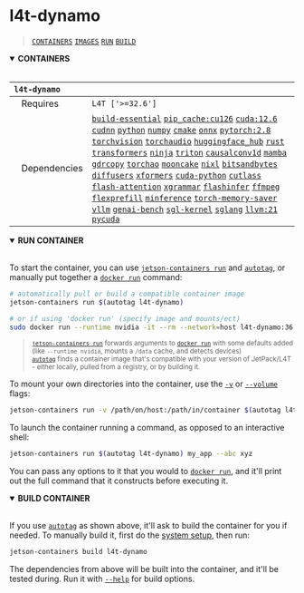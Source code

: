 # l4t-dynamo

> [`CONTAINERS`](#user-content-containers) [`IMAGES`](#user-content-images) [`RUN`](#user-content-run) [`BUILD`](#user-content-build)

<details open>
<summary><b><a id="containers">CONTAINERS</a></b></summary>
<br>

| **`l4t-dynamo`** | |
| :-- | :-- |
| &nbsp;&nbsp;&nbsp;Requires | `L4T ['>=32.6']` |
| &nbsp;&nbsp;&nbsp;Dependencies | [`build-essential`](/packages/build/build-essential) [`pip_cache:cu126`](/packages/cuda/cuda) [`cuda:12.6`](/packages/cuda/cuda) [`cudnn`](/packages/cuda/cudnn) [`python`](/packages/build/python) [`numpy`](/packages/numeric/numpy) [`cmake`](/packages/build/cmake/cmake_pip) [`onnx`](/packages/ml/onnx) [`pytorch:2.8`](/packages/pytorch) [`torchvision`](/packages/pytorch/torchvision) [`torchaudio`](/packages/pytorch/torchaudio) [`huggingface_hub`](/packages/llm/huggingface_hub) [`rust`](/packages/build/rust) [`transformers`](/packages/llm/transformers) [`ninja`](/packages/build/ninja) [`triton`](/packages/ml/triton) [`causalconv1d`](/packages/ml/mamba/causalconv1d) [`mamba`](/packages/ml/mamba/mamba) [`gdrcopy`](/packages/cuda/gdrcopy) [`torchao`](/packages/pytorch/torchao) [`mooncake`](/packages/llm/dynamo/mooncake) [`nixl`](/packages/llm/dynamo/nixl) [`bitsandbytes`](/packages/llm/bitsandbytes) [`diffusers`](/packages/diffusion/diffusers) [`xformers`](/packages/attention/xformers) [`cuda-python`](/packages/cuda/cuda-python) [`cutlass`](/packages/cuda/cutlass) [`flash-attention`](/packages/attention/flash-attention) [`xgrammar`](/packages/llm/xgrammar) [`flashinfer`](/packages/attention/flash-infer) [`ffmpeg`](/packages/multimedia/ffmpeg) [`flexprefill`](/packages/attention/flexprefill) [`minference`](/packages/llm/minference) [`torch-memory-saver`](/packages/pytorch/torchsaver) [`vllm`](/packages/llm/vllm) [`genai-bench`](/packages/llm/sglang/genai-bench) [`sgl-kernel`](/packages/llm/sglang/sgl-kernel) [`sglang`](/packages/llm/sglang) [`llvm:21`](/packages/build/llvm) [`pycuda`](/packages/cuda/pycuda) |

</details>

<details open>
<summary><b><a id="run">RUN CONTAINER</a></b></summary>
<br>

To start the container, you can use [`jetson-containers run`](/docs/run.md) and [`autotag`](/docs/run.md#autotag), or manually put together a [`docker run`](https://docs.docker.com/engine/reference/commandline/run/) command:
```bash
# automatically pull or build a compatible container image
jetson-containers run $(autotag l4t-dynamo)

# or if using 'docker run' (specify image and mounts/ect)
sudo docker run --runtime nvidia -it --rm --network=host l4t-dynamo:36.4.0

```
> <sup>[`jetson-containers run`](/docs/run.md) forwards arguments to [`docker run`](https://docs.docker.com/engine/reference/commandline/run/) with some defaults added (like `--runtime nvidia`, mounts a `/data` cache, and detects devices)</sup><br>
> <sup>[`autotag`](/docs/run.md#autotag) finds a container image that's compatible with your version of JetPack/L4T - either locally, pulled from a registry, or by building it.</sup>

To mount your own directories into the container, use the [`-v`](https://docs.docker.com/engine/reference/commandline/run/#volume) or [`--volume`](https://docs.docker.com/engine/reference/commandline/run/#volume) flags:
```bash
jetson-containers run -v /path/on/host:/path/in/container $(autotag l4t-dynamo)
```
To launch the container running a command, as opposed to an interactive shell:
```bash
jetson-containers run $(autotag l4t-dynamo) my_app --abc xyz
```
You can pass any options to it that you would to [`docker run`](https://docs.docker.com/engine/reference/commandline/run/), and it'll print out the full command that it constructs before executing it.
</details>
<details open>
<summary><b><a id="build">BUILD CONTAINER</b></summary>
<br>

If you use [`autotag`](/docs/run.md#autotag) as shown above, it'll ask to build the container for you if needed.  To manually build it, first do the [system setup](/docs/setup.md), then run:
```bash
jetson-containers build l4t-dynamo
```
The dependencies from above will be built into the container, and it'll be tested during.  Run it with [`--help`](/jetson_containers/build.py) for build options.
</details>

